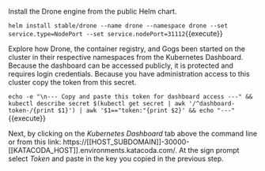 Install the Drone engine from the public Helm chart.

`helm install stable/drone --name drone --namespace drone --set service.type=NodePort --set service.nodePort=31112`{{execute}}

Explore how Drone, the container registry, and Gogs been started on the cluster in their respective namespaces from the Kubernetes Dashboard. Because the dashboard can be accessed publicly, it is protected and requires login credentials. Because you have administration access to this cluster copy the token from this secret.

`echo -e "\n--- Copy and paste this token for dashboard access ---" && kubectl describe secret $(kubectl get secret | awk '/^dashboard-token-/{print $1}') | awk '$1=="token:"{print $2}' && echo "---"`{{execute}}

Next, by clicking on the _Kubernetes Dashboard_ tab above the command line or from this link: https://[[HOST_SUBDOMAIN]]-30000-[[KATACODA_HOST]].environments.katacoda.com/. At the sign prompt select _Token_ and paste in the key you copied in the previous step.
